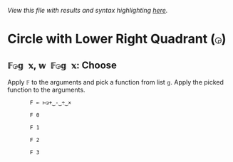 *View this file with results and syntax highlighting [here](https://mlochbaum.github.io/BQN/help/choose.html).*

# Circle with Lower Right Quadrant (`◶`)

## `𝔽◶𝕘 𝕩`, `𝕨 𝔽◶𝕘 𝕩`: Choose

Apply `𝔽` to the arguments and pick a function from list `𝕘`. Apply the picked function to the arguments.

           F ← ⊢◶+‿-‿÷‿×

           F 0

           F 1

           F 2

           F 3

